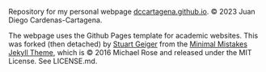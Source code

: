 Repository for my personal webpage [dccartagena.github.io](https://dccartagena.github.io/). © 2023 Juan Diego Cardenas-Cartagena.

The webpage uses the Github Pages template for academic websites. This was forked (then detached) by [Stuart Geiger](https://github.com/staeiou) from the [Minimal Mistakes Jekyll Theme](https://mmistakes.github.io/minimal-mistakes/), which is © 2016 Michael Rose and released under the MIT License. See LICENSE.md. 
